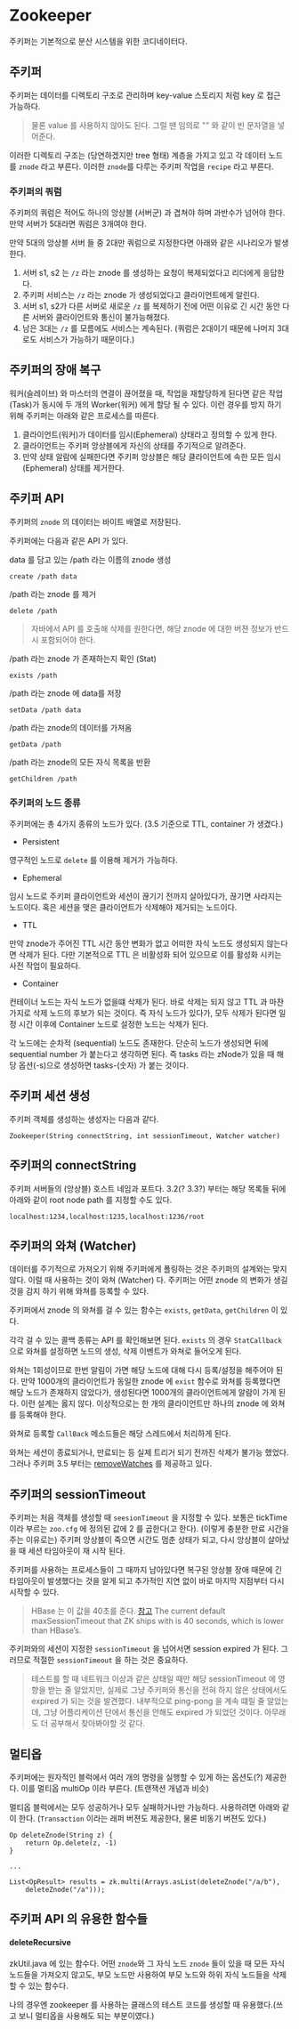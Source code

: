 # Zookeeper
주키퍼는 기본적으로 분산 시스템을 위한 코디네이터다.

## 주키퍼
주키퍼는 데이터를 디렉토리 구조로 관리하며 key-value 스토리지 처럼 key 로 접근 가능하다.

> 물론 value 를 사용하지 않아도 된다. 그럴 땐 임의로 "" 와 같이 빈 문자열을 넣어준다.

이러한 디렉토리 구조는 (당연하겠지만 tree 형태) 계층을 가지고 있고 각 데이터 노드를 `znode` 라고 부른다. 이러한 `znode`를 다루는 주키퍼 작업을 `recipe` 라고 부른다.

### 주키퍼의 쿼럼
주키퍼의 쿼럼은 적어도 하나의 앙상블 (서버군) 과 겹쳐야 하며 과반수가 넘어야 한다. 만약 서버가 5대라면 쿼럼은 3개여야 한다.

만약 5대의 앙상블 서버 들 중 2대만 쿼럼으로 지정한다면 아래와 같은 시나리오가 발생한다.

1. 서버 s1, s2 는 `/z` 라는 znode 를 생성하는 요청이 복제되었다고 리더에게 응답한다.
2. 주키퍼 서비스는 `/z` 라는 znode 가 생성되었다고 클라이언트에게 알린다.
3. 서버 s1, s2가 다른 서버로 새로운 `/z` 를 복제하기 전에 어떤 이유로 긴 시간 동안 다른 서버와 클라이언트와 통신이 불가능해졌다.
4. 남은 3대는 `/z` 를 모름에도 서비스는 계속된다. (쿼럼은 2대이기 때문에 나머지 3대로도 서비스가 가능하기 때문이다.)

## 주키퍼의 장애 복구
워커(슬레이브) 와 마스터의 연결이 끊어졌을 때, 작업을 재할당하게 된다면 같은 작업(Task)가 동시에 두 개의 Worker(워커) 에게 할당 될 수 있다. 이런 경우를 방지 하기 위해 주키퍼는 아래와 같은 프로세스를 따른다.

1. 클라이언트(워커)가 데이터를 임시(Ephemeral) 상태라고 정의할 수 있게 한다.
2. 클라이언트는 주키퍼 앙상블에게 자신의 상태를 주기적으로 알려준다.
3. 만약 상태 알람에 실패한다면 주키퍼 앙상블은 해당 클라이언트에 속한 모든 임시(Ephemeral) 상태를 제거한다.


## 주키퍼 API
주키퍼의 `znode` 의 데이터는 바이트 배열로 저장된다.

주키퍼에는 다음과 같은 API 가 있다.

data 를 담고 있는 /path 라는 이름의 znode 생성
```
create /path data
```

/path 라는 znode 를 제거
```
delete /path
```

> 자바에서 API 를 호출해 삭제를 원한다면, 해당 znode 에 대한 버젼 정보가 반드시 포함되어야 한다.

/path 라는 znode 가 존재하는지 확인 (Stat)
```
exists /path
```

/path 라는 znode 에 data를 저장
```
setData /path data
```

/path 라는 znode의 데이터를 가져옴
```
getData /path
```

/path 라는 znode의 모든 자식 목록을 반환
```
getChildren /path
```

### 주키퍼의 노드 종류

주키퍼에는 총 4가지 종류의 노드가 있다. (3.5 기준으로 TTL, container 가 생겼다.)

- Persistent

영구적인 노드로 `delete` 를 이용해 제거가 가능하다.
- Ephemeral

임시 노드로 주키퍼 클라이언트와 세션이 끊기기 전까지 살아있다가, 끊기면 사라지는 노드이다. 혹은 세션을 맺은 클라이언트가 삭제해야 제거되는 노드이다.
- TTL

만약 znode가 주어진 TTL 시간 동안 변화가 없고 어떠한 자식 노드도 생성되지 않는다면 삭제가 된다. 다만 기본적으로 TTL 은 비활성화 되어 있으므로 이를 활성화 시키는 사전 작업이 필요하다.
- Container

컨테이너 노드는 자식 노드가 없을떄 삭제가 된다. 바로 삭제는 되지 않고 TTL 과 마찬가지로 삭제 노드의 후보가 되는 것이다. 즉 자식 노드가 있다가, 모두 삭제가 된다면 일정 시간 이후에 Container 노드로 설정한 노드는 삭제가 된다.

각 노드에는 순차적 (sequential) 노드도 존재한다. 단순히 노드가 생성되면 뒤에 sequential number 가 붙는다고 생각하면 된다. 즉 tasks 라는 zNode가 있을 때 해당 옵션(-s)으로 생성하면 tasks-(숫자) 가 붙는 것이다.

## 주키퍼 세션 생성
주키퍼 객체를 생성하는 생성자는 다음과 같다.

```
Zookeeper(String connectString, int sessionTimeout, Watcher watcher)
```

## 주키퍼의 connectString
주키퍼 서버들의 (앙상블) 호스트 네임과 포트다. 3.2(? 3.3?) 부터는 해당 목록들 뒤에 아래와 같이 root node path 를 지정할 수도 있다.

```
localhost:1234,localhost:1235,localhost:1236/root
```

## 주키퍼의 와쳐 (Watcher)
데이터를 주기적으로 가져오기 위해 주키퍼에게 폴링하는 것은 주키퍼의 설계와는 맞지 않다. 이럴 때 사용하는 것이 와쳐 (Watcher) 다. 주키퍼는 어떤 znode 의 변화가 생길 것을 감지 하기 위해 와쳐를 등록할 수 있다.

주키퍼에서 znode 의 와쳐를 걸 수 있는 함수는 `exists`, `getData`, `getChildren` 이 있다.

각각 걸 수 있는 콜백 종류는 API 를 확인해보면 된다. `exists` 의 경우 `StatCallback` 으로 와쳐를 설정하면 노드의 생성, 삭제 이벤트가 와쳐로 들어오게 된다.

와쳐는 1회성이므로 한번 알림이 가면 해당 노드에 대해 다시 등록/설정을 해주어야 된다. 만약 1000개의 클라이언트가 동일한 znode 에 `exist` 함수로 와쳐를 등록했다면 해당 노드가 존재하지 않았다가, 생성된다면 1000개의 클라이언트에게 알람이 가게 된다. 이런 설계는 옳지 않다. 이상적으로는 한 개의 클라이언트만 하나의 znode 에 와쳐를 등록해야 한다.

와쳐로 등록할 `CallBack` 메소드들은 해당 스레드에서 처리하게 된다.

와쳐는 세션이 종료되거나, 만료되는 등 실제 트리거 되기 전까진 삭제가 불가능 했었다. 그러나 주키퍼 3.5 부터는 [removeWatches](https://zookeeper.apache.org/doc/r3.5.0-alpha/api/org/apache/zookeeper/ZooKeeper.html#removeWatches) 를 제공하고 있다.

## 주키퍼의 sessionTimeout
주키퍼는 처음 객체를 생성할 때 `seesionTimeout` 을 지정할 수 있다. 보통은 tickTime 이라 부르는 `zoo.cfg` 에 정의된 값에 2 를 곱한다(고 한다). (이렇게 충분한 만료 시간을 주는 이유로는) 주키퍼 앙상블이 죽으면 시간도 멈춘 상태가 되고, 다시 앙상블이 살아났을 때 세션 타임아웃이 재 시작 된다.

주키퍼를 사용하는 프로세스들이 그 때까지 남아있다면 복구된 앙상블 장애 때문에 긴 타임아웃이 발생했다는 것을 알게 되고 추가적인 지연 없이 바로 마지막 지점부터 다시 시작할 수 있다.

> HBase 는 이 값을 40초를 준다. [참고](https://hbase.apache.org/book.html#important_configurations) The current default maxSessionTimeout that ZK ships with is 40 seconds, which is lower than HBase’s.

주키퍼와의 세션이 지정한 `sessionTimeout` 을 넘어서면 session expired 가 된다. 그러므로 적절한 `sessionTimeout` 을 하는 것은 중요하다.

> 테스트를 할 때 네트워크 이상과 같은 상태일 때만 해당 sessionTimeout 에 영향을 받는 줄 알았지만, 실제로 그냥 주키퍼와 통신을 전혀 하지 않은 상태에서도 expired 가 되는 것을 발견했다. 내부적으로 ping-pong 을 계속 떄릴 줄 알았는데, 그냥 어플리케이션 단에서 통신을 안해도 expired 가 되었던 것이다. 아무래도 더 공부해서 찾아봐야할 것 같다.

## 멀티옵
주키퍼에는 원자적인 블럭에서 여러 개의 명령을 실행할 수 있게 하는 옵션도(?) 제공한다.
이를 멀티옵 multiOp 이라 부른다. (트랜잭션 개념과 비슷)

멀티옵 블럭에서는 모두 성공하거나 모두 실패하거나만 가능하다. 사용하려면 아래와 같이 한다.
(`Transaction` 이라는 래퍼 버젼도 제공한다, 물론 비동기 버젼도 있다.)

```
Op deleteZnode(String z) {
    return Op.delete(z, -1)
}

...

List<OpResult> results = zk.multi(Arrays.asList(deleteZnode("/a/b"),
    deleteZnode("/a")));
```

## 주키퍼 API 의 유용한 함수들

#### deleteRecursive

zkUtil.java 에 있는 함수다. 어떤 `znode`와 그 자식 노드 `znode` 들이 있을 때 모든 자식 노드들을 가져오지 않고도, 부모 노드만 사용하여 부모 노드와 하위 자식 노드들을 삭제할 수 있는 함수다.

나의 경우엔 zookeeper 를 사용하는 클래스의 테스트 코드를 생성할 때 유용했다.(쓰고 보니 멀티옵을 사용해도 되는 부분이였다.)

